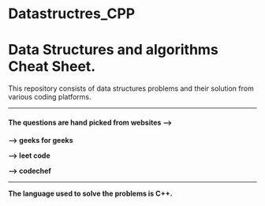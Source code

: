 # Datastructres_CPP
<h1>Data Structures and algorithms Cheat Sheet.</h1>
<p>This repository consists of data structures problems and their solution from various coding platforms.
  <hr>
  <h4> The questions are hand picked from websites --> <h4>
    <p> --> geeks for geeks<p>
    <p> --> leet code<p>
    <p> --> codechef <p>
<hr>
  <p> The language used to solve the problems is C++.<p>
